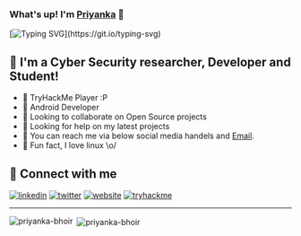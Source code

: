 <!-- [![Typing SVG](https://readme-typing-svg.herokuapp.com?color=%2336BCF7&lines=Hey+Priyanka+here...)](https://git.io/typing-svg) -->
### What's up! I'm [Priyanka][website] :penguin:

<!-- I am not the Expert, I am the Experimentor -->
[![Typing SVG](https://readme-typing-svg.herokuapp.com?duration=4000&color=00B1FFFF&center=true&multiline=true&height=60&lines=I+am+not+the+Expert%2C+;I+am+the+Experimenter..!)](https://git.io/typing-svg)

## :name_badge: I'm a Cyber Security researcher, Developer and Student!
- :peach: TryHackMe Player :P
- :lemon: Android Developer
- :tangerine: Looking to collaborate on Open Source projects
- :tomato: Looking for help on my latest projects
- :watermelon: You can reach me via below social media handels and [Email].
- :meat_on_bone: Fun fact, I love linux \o/

<!-- ## :notebook: Latest blog posts
<!-- BLOG-POST-LIST:START -->
<!-- BLOG-POST-LIST:END --> 

## :satellite: Connect with me
[![linkedin](https://raw.githubusercontent.com/p4p1/p4p1/master/assets/linkedin.png)][linkedin]
[![twitter](https://raw.githubusercontent.com/p4p1/p4p1/master/assets/twitter.png)][twitter]
[![website](https://raw.githubusercontent.com/p4p1/p4p1/master/assets/globe.png)][website]
[![tryhackme](https://raw.githubusercontent.com/p4p1/p4p1/master/assets/tryhackme.png)][tryhackme]

---

<!-- ![Try Hack ME]("https://tryhackme-badges.s3.amazonaws.com/verl.png) -->

<p><img align="left" src="https://github-readme-stats.vercel.app/api/top-langs?username=priyanka-bhoir&show_icons=true&theme=dark&locale=en&layout=compact" alt="priyanka-bhoir" /></p>

<p>&nbsp;<img align="center" src="https://github-readme-stats.vercel.app/api?username=priyanka-bhoir&show_icons=true&theme=dark&locale=en&count_private=true" alt="priyanka-bhoir" /></p>

<!-- ![priyanka-bhoir's github stats](https://github-readme-stats.vercel.app/api?username=priyanka-bhoir&show_icons=true&theme=dracula)

![Top Langs](https://github-readme-stats.vercel.app/api/top-langs/?username=priyanka-bhoir&hide=&layout=compact&theme=dark) -->

<!-- <p align="left">
 <img src="https://github-profile-trophy.priyanka.app/?username=devded&theme=flat&row=1" alt="priyanka-bhoir" />
</p>-->



[website]: https://priyanka-bhoir.github.io/
[linkedin]: https://www.linkedin.com/in/priyankabhoir1/
[tryhackme]: https://tryhackme.com/p/verl
[twitter]: https://twitter.com/_piyulove
[email]: https://mail.google.com/mail/u/0/#inbox?compose=jrjtXSqXqnGBRkTzVHqBHqlrXnShnxxqCGBFKtfGNtDGvbldvPFWnfXlbTjRWpbnZCMLPZlh
